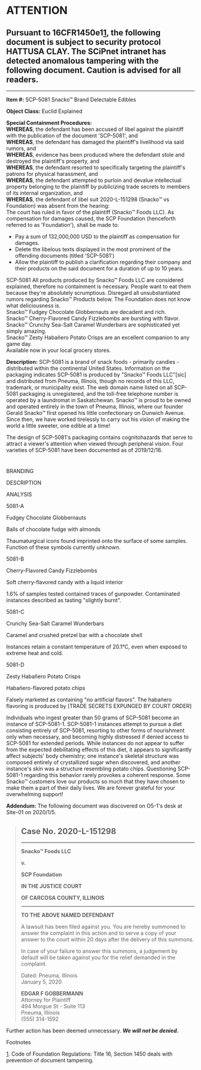 ATTENTION
=========

Pursuant to 16CFR1450e1[1](javascript:;), the following document is subject to security protocol HATTUSA CLAY. The SCiPnet intranet has detected anomalous tampering with the following document. Caution is advised for all readers.
-------------------------------------------------------------------------------------------------------------------------------------------------------------------------------------------------------------------------------------

  

* * *

  

**Item #:** SCP-5081 Snacko™ Brand Delectable Edibles

**Object Class:** Euclid Explained

**Special Containment Procedures:**  
**WHEREAS**, the defendant has been accused of libel against the plaintiff with the publication of the document 'SCP-5081', and  
**WHEREAS**, the defendant has damaged the plaintiff's livelihood via said rumors, and  
**WHEREAS**, evidence has been produced where the defendant stole and destroyed the plaintiff's property, and  
**WHEREAS**, the defendant resorted to specifically targeting the plaintiff's patrons for physical harassment, and  
**WHEREAS**, the defendant attempted to purloin and devalue intellectual property belonging to the plaintiff by publicizing trade secrets to members of its internal organization, and  
**WHEREAS**, the defendant of libel suit 2020-L-151298 (Snacko™ vs Foundation) was absent from the hearing:  
The court has ruled in favor of the plaintiff (Snacko™ Foods LLC). As compensation for damages caused, the SCP Foundation (henceforth referred to as 'Foundation'), shall be made to:

*   Pay a sum of 132,000,000 USD to the plaintiff as compensation for damages.
*   Delete the libelous texts displayed in the most prominent of the offending documents (titled 'SCP-5081')
*   Allow the plaintiff to publish a clarification regarding their company and their products on the said document for a duration of up to 10 years.

SCP-5081 All products produced by Snacko™ Foods LLC are considered explained, therefore no containment is necessary. People want to eat them because they're absolutely scrumptious. Disregard all unsubstantiated rumors regarding Snacko™ Products below. The Foundation does not know what deliciousness is.  
Snacko™ Fudgey Chocolate Globbernauts are decadent and rich.  
Snacko™ Cherry-Flavored Candy Fizzlebombs are bursting with flavor.  
Snacko™ Crunchy Sea-Salt Caramel Wunderbars are sophisticated yet simply amazing.  
Snacko™ Zesty Habañero Potato Crisps are an excellent companion to any game day.  
Available now in your local grocery stores.

**Description:** SCP-5081 is a brand of snack foods - primarily candies - distributed within the continental United States. Information on the packaging indicates SCP-5081 is produced by "Snacko™ Foods LLC"\[sic\] and distributed from Pneuma, Illinois, though no records of this LLC, trademark, or municipality exist. The web domain name listed on all SCP-5081 packaging is unregistered, and the toll-free telephone number is operated by a laundromat in Saskatchewan. Snacko™ is proud to be owned and operated entirely in the town of Pneuma, Illinois, where our founder Gerald Snacko™ first opened his little confectionary on Dunwich Avenue. Since then, we have worked tirelessly to carry out his vision of making the world a little sweeter, one edible at a time!

The design of SCP-5081's packaging contains cognitohazards that serve to attract a viewer's attention when viewed through peripheral vision. Four varieties of SCP-5081 have been documented as of 2019/12/16.

#

BRANDING

DESCRIPTION

ANALYSIS

5081-A

Fudgey Chocolate Globbernauts

Balls of chocolate fudge with almonds

Thaumaturgical icons found imprinted onto the surface of some samples. Function of these symbols currently unknown.

5081-B

Cherry-Flavored Candy Fizzlebombs

Soft cherry-flavored candy with a liquid interior

1.6% of samples tested contained traces of gunpowder. Contaminated instances described as tasting "slightly burnt".

5081-C

Crunchy Sea-Salt Caramel Wunderbars

Caramel and crushed pretzel bar with a chocolate shell

Instances retain a constant temperature of 20.1°C, even when exposed to extreme heat and cold.

5081-D

Zesty Habañero Potato Crisps

Habañero-flavored potato chips

Falsely marketed as containing "no artificial flavors". The habañero flavoring is produced by \[TRADE SECRETS EXPUNGED BY COURT ORDER\]

Individuals who ingest greater than 50 grams of SCP-5081 become an instance of SCP-5081-1. SCP-5081-1 instances attempt to pursue a diet consisting entirely of SCP-5081, resorting to other forms of nourishment only when necessary, and becoming highly distressed if denied access to SCP-5081 for extended periods. While instances do not appear to suffer from the expected debilitating effects of this diet, it appears to significantly affect subjects' body chemistry; one instance's skeletal structure was composed entirely of crystallized sugar when discovered, and another instance's skin was a structure resembling potato chips. Questioning SCP-5081-1 regarding this behavior rarely provokes a coherent response. Some Snacko™ customers love our products so much that they have chosen to make them a part of their daily lives. We are forever grateful for your overwhelming support!

**Addendum:** The following document was discovered on O5-1's desk at Site-01 on 2020/1/5.

> Case No. 2020-L-151298
> ----------------------
> 
> * * *
> 
> **Snacko™ Foods LLC**
> 
> **v.**
> 
> **SCP Foundation**
> 
> **IN THE JUSTICE COURT**  
>   
>   
> **OF CARCOSA COUNTY, ILLINOIS**
> 
> * * *
> 
>   
>   
> 
> **TO THE ABOVE NAMED DEFENDANT**
> 
>   
> A lawsuit has been filed against you. You are hereby summoned to answer the complaint in this action and to serve a copy of your answer to the court within 20 days after the delivery of this summons.
> 
> In case of your failure to answer this summons, a judgement by default will be taken against you for the relief demanded in the complaint.  
>   
>   
> Dated: Pneuma, Illinois  
> January 5, 2020  
>   
>   
>   
>   
> 
> **EDGAR F GOBBERMANN**  
> Attorney for Plaintiff  
> 494 Morgue St - Suite 113  
> Pneuma, Illinois  
> (555) 314-1592

Further action has been deemed unnecessary. _**We will not be denied.**_

Footnotes

[1](javascript:;). Code of Foundation Regulations: Title 16, Section 1450 deals with prevention of document tampering.